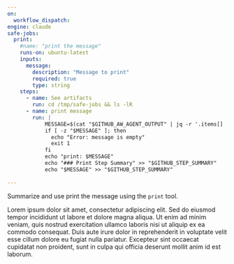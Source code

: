 ```yaml
---
on: 
  workflow_dispatch:
engine: claude
safe-jobs:
  print:
    #name: "print the message"
    runs-on: ubuntu-latest
    inputs:
      message:
        description: "Message to print"
        required: true
        type: string
    steps:
      - name: See artifacts
        run: cd /tmp/safe-jobs && ls -lR
      - name: print message
        run: |
            MESSAGE=$(cat "$GITHUB_AW_AGENT_OUTPUT" | jq -r '.items[] | select(.type == "print") | .message')
            if [ -z "$MESSAGE" ]; then
              echo "Error: message is empty"
              exit 1
            fi
            echo "print: $MESSAGE"
            echo "### Print Step Summary" >> "$GITHUB_STEP_SUMMARY"
            echo "$MESSAGE" >> "$GITHUB_STEP_SUMMARY"    
            
---
```

Summarize and use print the message using the `print` tool.

Lorem ipsum dolor sit amet, consectetur adipiscing elit. Sed do eiusmod tempor incididunt ut labore et dolore magna aliqua. Ut enim ad minim veniam, quis nostrud exercitation ullamco laboris nisi ut aliquip ex ea commodo consequat. Duis aute irure dolor in reprehenderit in voluptate velit esse cillum dolore eu fugiat nulla pariatur. Excepteur sint occaecat cupidatat non proident, sunt in culpa qui officia deserunt mollit anim id est laborum.
